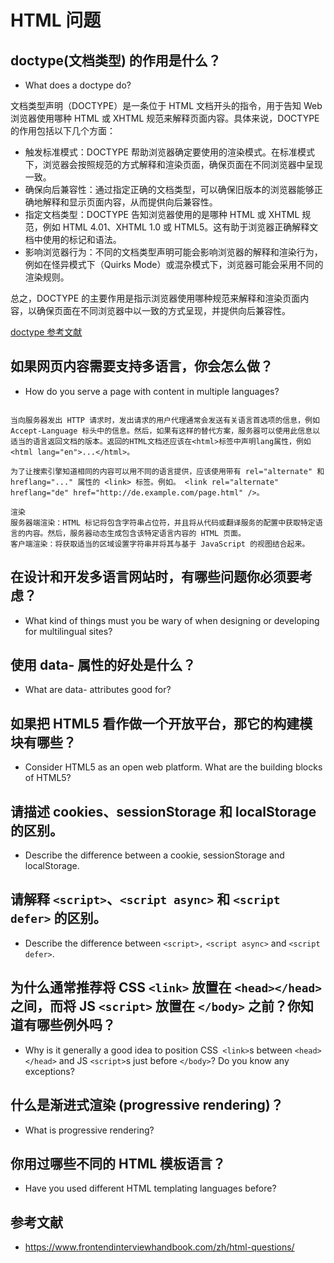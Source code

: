 # HTML 问题

## doctype(文档类型) 的作用是什么？

- What does a doctype do?

文档类型声明（DOCTYPE）是一条位于 HTML 文档开头的指令，用于告知 Web 浏览器使用哪种 HTML 或 XHTML 规范来解释页面内容。具体来说，DOCTYPE 的作用包括以下几个方面：

- 触发标准模式：DOCTYPE 帮助浏览器确定要使用的渲染模式。在标准模式下，浏览器会按照规范的方式解释和渲染页面，确保页面在不同浏览器中呈现一致。
- 确保向后兼容性：通过指定正确的文档类型，可以确保旧版本的浏览器能够正确地解释和显示页面内容，从而提供向后兼容性。
- 指定文档类型：DOCTYPE 告知浏览器使用的是哪种 HTML 或 XHTML 规范，例如 HTML 4.01、XHTML 1.0 或 HTML5。这有助于浏览器正确解释文档中使用的标记和语法。
- 影响浏览器行为：不同的文档类型声明可能会影响浏览器的解释和渲染行为，例如在怪异模式下（Quirks Mode）或混杂模式下，浏览器可能会采用不同的渲染规则。

总之，DOCTYPE 的主要作用是指示浏览器使用哪种规范来解释和渲染页面内容，以确保页面在不同浏览器中以一致的方式呈现，并提供向后兼容性。

[doctype 参考文献](https://html.spec.whatwg.org/multipage/syntax.html#the-doctype)

## 如果网页内容需要支持多语言，你会怎么做？

- How do you serve a page with content in multiple languages?

```text

当向服务器发出 HTTP 请求时，发出请求的用户代理通常会发送有关语言首选项的信息，例如 Accept-Language 标头中的信息。然后，如果有这样的替代方案，服务器可以使用此信息以适当的语言返回文档的版本。返回的HTML文档还应该在<html>标签中声明lang属性，例如<html lang="en">...</html>。

为了让搜索引擎知道相同的内容可以用不同的语言提供，应该使用带有 rel="alternate" 和 hreflang="..." 属性的 <link> 标签。例如。 <link rel="alternate" hreflang="de" href="http://de.example.com/page.html" />。

渲染
服务器端渲染：HTML 标记将包含字符串占位符，并且将从代码或翻译服务的配置中获取特定语言的内容。然后，服务器动态生成包含该特定语言内容的 HTML 页面。
客户端渲染：将获取适当的区域设置字符串并将其与基于 JavaScript 的视图结合起来。

```

## 在设计和开发多语言网站时，有哪些问题你必须要考虑？

- What kind of things must you be wary of when designing or developing for multilingual sites?

## 使用 data- 属性的好处是什么？

- What are data- attributes good for?

## 如果把 HTML5 看作做一个开放平台，那它的构建模块有哪些？

- Consider HTML5 as an open web platform. What are the building blocks of HTML5?

## 请描述 cookies、sessionStorage 和 localStorage 的区别。

- Describe the difference between a cookie, sessionStorage and localStorage.

## 请解释 `<script>`、`<script async>` 和 `<script defer>` 的区别。

- Describe the difference between `<script>,` `<script async>` and `<script defer>`.

## 为什么通常推荐将 CSS `<link>` 放置在 `<head></head>` 之间，而将 JS `<script>` 放置在 `</body>` 之前？你知道有哪些例外吗？

- Why is it generally a good idea to position CSS` <link>`s between `<head></head>` and JS `<script>`s just before `</body>`? Do you know any exceptions?

## 什么是渐进式渲染 (progressive rendering)？

- What is progressive rendering?

## 你用过哪些不同的 HTML 模板语言？

- Have you used different HTML templating languages before?

## 参考文献

- https://www.frontendinterviewhandbook.com/zh/html-questions/
